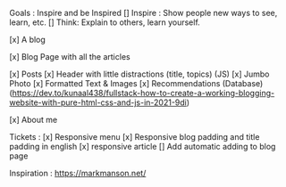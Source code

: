 Goals : Inspire and be Inspired
[] Inspire : Show people new ways to see, learn, etc.
[] Think: Explain to others, learn yourself.

[x] A blog

[x] Blog Page with all the articles

[x] Posts
[x] Header with little distractions (title, topics) (JS)
[x] Jumbo Photo
[x] Formatted Text & Images
[x] Recommendations (Database) (https://dev.to/kunaal438/fullstack-how-to-create-a-working-blogging-website-with-pure-html-css-and-js-in-2021-9di)

[x] About me

Tickets :
[x] Responsive menu
[x] Responsive blog padding and title padding in english
[x] responsive article
[] Add automatic adding to blog page

Inspiration : https://markmanson.net/
